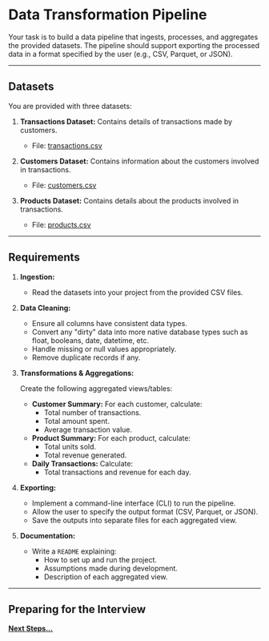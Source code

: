 # Data Transformation Pipeline

Your task is to build a data pipeline that ingests, processes, and aggregates the provided datasets. The pipeline should support exporting the processed data in a format specified by the user (e.g., CSV, Parquet, or JSON).

---

## Datasets

You are provided with three datasets:

1. **Transactions Dataset:** Contains details of transactions made by customers.  
   - File: [transactions.csv](transactions.csv)

2. **Customers Dataset:** Contains information about the customers involved in transactions.  
   - File: [customers.csv](customers.csv)

3. **Products Dataset:** Contains details about the products involved in transactions.  
   - File: [products.csv](products.csv)

---

## Requirements

1. **Ingestion:**  
   - Read the datasets into your project from the provided CSV files.

2. **Data Cleaning:**  
   - Ensure all columns have consistent data types.
   - Convert any "dirty" data into more native database types such as float, booleans, date, datetime, etc.
   - Handle missing or null values appropriately.
   - Remove duplicate records if any.

3. **Transformations & Aggregations:**  

   Create the following aggregated views/tables:
   - **Customer Summary:** For each customer, calculate:
     - Total number of transactions.
     - Total amount spent.
     - Average transaction value.
   - **Product Summary:** For each product, calculate:
     - Total units sold.
     - Total revenue generated.
   - **Daily Transactions:** Calculate:
     - Total transactions and revenue for each day.

4. **Exporting:**  
   - Implement a command-line interface (CLI) to run the pipeline.
   - Allow the user to specify the output format (CSV, Parquet, or JSON).
   - Save the outputs into separate files for each aggregated view.

5. **Documentation:**  
   - Write a `README` explaining:
     - How to set up and run the project.
     - Assumptions made during development.
     - Description of each aggregated view.

---

## Preparing for the Interview

**[Next Steps...](../../next-steps.md)**
